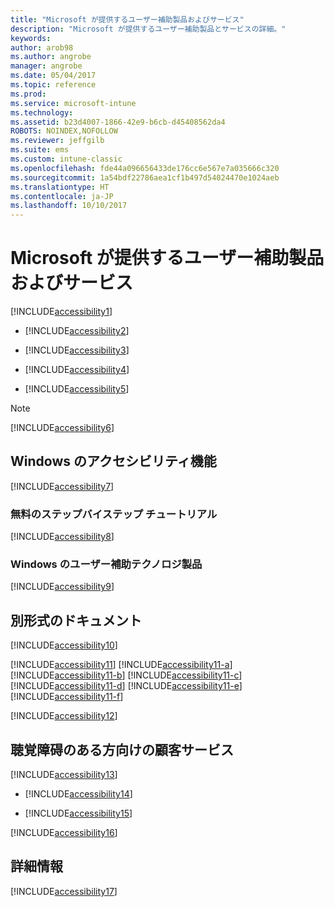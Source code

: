 ```yaml
---
title: "Microsoft が提供するユーザー補助製品およびサービス"
description: "Microsoft が提供するユーザー補助製品とサービスの詳細。"
keywords: 
author: arob98
ms.author: angrobe
manager: angrobe
ms.date: 05/04/2017
ms.topic: reference
ms.prod: 
ms.service: microsoft-intune
ms.technology: 
ms.assetid: b23d4007-1866-42e9-b6cb-d45408562da4
ROBOTS: NOINDEX,NOFOLLOW
ms.reviewer: jeffgilb
ms.suite: ems
ms.custom: intune-classic
ms.openlocfilehash: fde44a096656433de176cc6e567e7a035666c320
ms.sourcegitcommit: 1a54bdf22786aea1cf1b497d54024470e1024aeb
ms.translationtype: HT
ms.contentlocale: ja-JP
ms.lasthandoff: 10/10/2017
---
```

# <a name="accessibility-products-and-services-from-microsoft"></a>Microsoft が提供するユーザー補助製品およびサービス
[!INCLUDE[accessibility1](./includes/accessibility1_md.md)]

-   [!INCLUDE[accessibility2](./includes/accessibility2_md.md)]

-   [!INCLUDE[accessibility3](./includes/accessibility3_md.md)]

-   [!INCLUDE[accessibility4](./includes/accessibility4_md.md)]

-   [!INCLUDE[accessibility5](./includes/accessibility5_md.md)]

> [!NOTE]
> [!INCLUDE[accessibility6](./includes/accessibility6_md.md)]

## <a name="accessibility-features-of-windows"></a>Windows のアクセシビリティ機能
[!INCLUDE[accessibility7](./includes/accessibility7_md.md)]

### <a name="free-step-by-step-tutorials"></a>無料のステップバイステップ チュートリアル
[!INCLUDE[accessibility8](./includes/accessibility8_md.md)]

### <a name="assistive-technology-products-for-windows"></a>Windows のユーザー補助テクノロジ製品
[!INCLUDE[accessibility9](./includes/accessibility9_md.md)]

## <a name="documentation-in-alternative-formats"></a>別形式のドキュメント
[!INCLUDE[accessibility10](./includes/accessibility10_md.md)]

[!INCLUDE[accessibility11](./includes/accessibility11_md.md)]
[!INCLUDE[accessibility11-a](./includes/accessibility11-a_md.md)]
[!INCLUDE[accessibility11-b](./includes/accessibility11-b_md.md)]
[!INCLUDE[accessibility11-c](./includes/accessibility11-c_md.md)]
[!INCLUDE[accessibility11-d](./includes/accessibility11-d_md.md)]
[!INCLUDE[accessibility11-e](./includes/accessibility11-e_md.md)]
[!INCLUDE[accessibility11-f](./includes/accessibility11-f_md.md)]

[!INCLUDE[accessibility12](./includes/accessibility12_md.md)]

## <a name="customer-service-for-people-with-hearing-impairments"></a>聴覚障碍のある方向けの顧客サービス
[!INCLUDE[accessibility13](./includes/accessibility13_md.md)]

-   [!INCLUDE[accessibility14](./includes/accessibility14_md.md)]

-   [!INCLUDE[accessibility15](./includes/accessibility15_md.md)]

[!INCLUDE[accessibility16](./includes/accessibility16_md.md)]

## <a name="for-more-information"></a>詳細情報
[!INCLUDE[accessibility17](./includes/accessibility17_md.md)]
